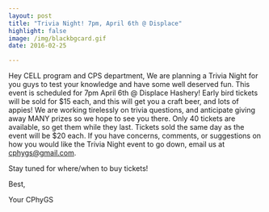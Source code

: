 ```yaml
---
layout: post
title: "Trivia Night! 7pm, April 6th @ Displace"
highlight: false
image: /img/blackbgcard.gif
date: 2016-02-25

---
```



Hey CELL program and CPS department, 
We are planning a Trivia Night for you guys to test your knowledge and have some well deserved fun. This event is scheduled for 7pm April 6th @ Displace Hashery! Early bird tickets will be sold for $15 each, and this will get you a craft beer, and lots of appies! We are working tirelessly on trivia questions, and anticipate giving away MANY prizes so we hope to see you there. Only 40 tickets are available, so get them while they last. Tickets sold the same day as the event will be $20 each. If you have concerns, comments, or suggestions on how you would like the Trivia Night event to go down, email us at cphygs@gmail.com.

Stay tuned for where/when to buy tickets!

Best,

Your CPhyGS
